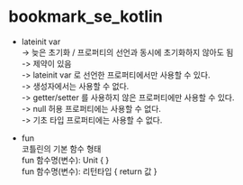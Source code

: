# bookmark_se_kotlin

* lateinit var   
-> 늦은 초기화 / 프로퍼티의 선언과 동시에 초기화하지 않아도 됨   
-> 제약이 있음   
    -> lateinit var 로 선언한 프로퍼티에서만 사용할 수 있다.   
    -> 생성자에서는 사용할 수 없다.   
    -> getter/setter 를 사용하지 않은 프로퍼티에만 사용할 수 있다.   
    -> null 허용 프로퍼티에는 사용할 수 없다.   
    -> 기초 타입 프로퍼티에는 사용할 수 없다.   
   
* fun   
코틀린의 기본 함수 형태   
fun 함수명(변수): Unit {  }   
fun 함수명(변수): 리턴타입 { return 값 }   
   
